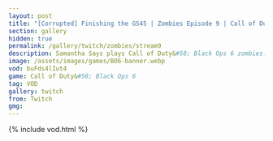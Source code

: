 ```yaml
---
layout: post
title: "[Corrupted] Finishing the GS45 | Zombies Episode 9 | Call of Duty: Black Ops 6"
section: gallery
hidden: true
permalink: /gallery/twitch/zombies/stream9
description: Samantha Says plays Call of Duty&#58; Black Ops 6 zombies. Episode 9.
image: /assets/images/games/BO6-banner.webp
vod: buFds4lIut4
game: Call of Duty&#58; Black Ops 6
tag: VOD
gallery: twitch
from: Twitch
gmg:
---
```

{% include vod.html %}